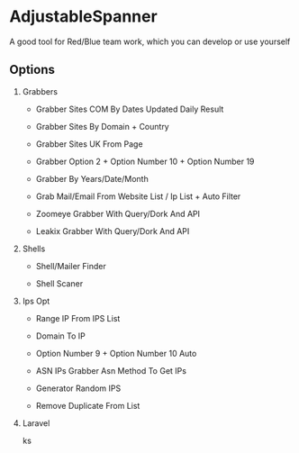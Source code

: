 # AdjustableSpanner

A good tool for Red/Blue team work, which you can develop or use yourself 


## Options

<ol>

<li>Grabbers</li>

- Grabber Sites COM By Dates Updated Daily Result

- Grabber Sites By Domain + Country

- Grabber Sites UK From Page

- Grabber Option 2 + Option Number 10 + Option Number 19

- Grabber By Years/Date/Month

- Grab Mail/Email From Website List / Ip List + Auto Filter

- Zoomeye Grabber With Query/Dork And API

- Leakix Grabber With Query/Dork And API

<li>Shells</li>

- Shell/Mailer Finder

- Shell Scaner

<li>Ips Opt</li>

- Range IP From IPS List

- Domain To IP

- Option Number 9 + Option Number 10 Auto

- ASN IPs Grabber Asn Method To Get IPs

- Generator Random IPS

- Remove Duplicate From List

<li>Laravel</li>

ks



</ol>
